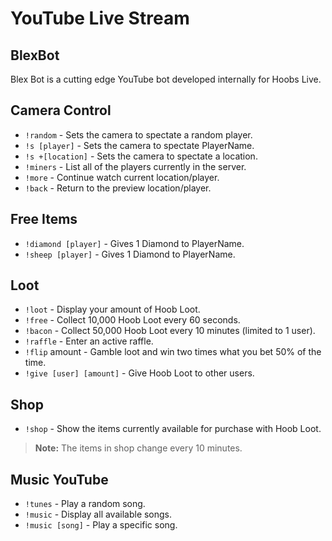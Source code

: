 # YouTube Live Stream

## BlexBot
Blex Bot is a cutting edge YouTube bot developed internally for Hoobs Live.

## Camera Control 
* `!random` - Sets the camera to spectate a random player.
* `!s [player]` - Sets the camera to spectate PlayerName.
* `!s +[location]` - Sets the camera to spectate a location.
* `!miners` - List all of the players currently in the server.
* `!more` - Continue watch current location/player.
* `!back` - Return to the preview location/player.

## Free Items
* `!diamond [player]` - Gives 1 Diamond to PlayerName.
* `!sheep [player]` - Gives 1 Diamond to PlayerName.

## Loot
* `!loot` - Display your amount of Hoob Loot.
* `!free` - Collect 10,000 Hoob Loot every 60 seconds.
* `!bacon` - Collect 50,000 Hoob Loot every 10 minutes (limited to 1 user).
* `!raffle` - Enter an active raffle.
* `!flip` amount - Gamble loot and win two times what you bet 50% of the time.
* `!give [user] [amount]` - Give Hoob Loot to other users.

## Shop
* `!shop` - Show the items currently available for purchase with Hoob Loot.
 > **Note:** The items in shop change every 10 minutes.

## Music YouTube
* `!tunes` - Play a random song.
* `!music` - Display all available songs.
* `!music [song]` - Play a specific song.
